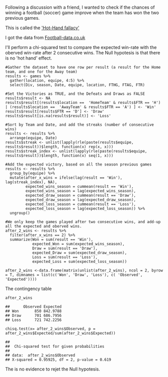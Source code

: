 Following a discussion with a friend, I wanted to check if the chances
of winning a football (soccer) game improve when the team has won the
two previous games.

This is called the ['Hot-Hand
fallacy'](https://en.wikipedia.org/wiki/Hot-hand_fallacy)

I got the data from
[Football-data.co.uk](http://www.football-data.co.uk/francem.php)

I'll perform a chi-squared test to compare the expected win-rate with
the oberved win-rate after 2 consecutive wins. The Null hypotesis is
that there is no 'hot hand' effect.

    #Gather the dataset to have one row per result (a result for the Home team, and one for the Away team)
    results <- games %>%
      gather(location, equipe, 4:5) %>%
      select(Div, season, Date, equipe, location, FTHG, FTAG, FTR)

    #Set the Victories as TRUE, and the Defeats and Draws as FALSE
    results$result <- NA
    results$result[(results$location ==  'HomeTeam' & results$FTR == 'H') | (results$location ==  'AwayTeam' & results$FTR == 'A') ] <- 'Win'
    results$result[results$FTR == 'D'] <- 'Draw'
    results$result[is.na(results$result)] <- 'Loss'

    #Sort by Team and Date, and add the streaks (number of consecutive wins)
    results <- results %>%
      arrange(equipe, Date)
    results$streak <- unlist(lapply(rle(paste(results$equipe, results$result))$length, function(x) rep(x, x)))
    results$streak_index <- unlist(lapply(rle(paste(results$equipe, results$result))$length, function(x) seq(1, x)))

    #Add the expected victory, based on all the season previous games
    results <- results %>%
      group_by(equipe) %>%
      mutate(after_x_wins = ifelse(lag(result == 'Win'), lag(streak_index), NA),
             expected_wins_season = cummean(result == 'Win'),
             expected_wins_season = lag(expected_wins_season),
             expected_draw_season = cummean(result == 'Draw'),
             expected_draw_season = lag(expected_draw_season),
             expected_loss_season = cummean(result == 'Loss'),
             expected_loss_season = lag(expected_loss_season)) %>%
      ungroup()

    #We only keep the games played after two consecutive wins, and add-up all the expected and oberved wins.
    after_2_wins <- results %>%
      filter(after_x_wins == 2) %>%
      summarize(Won = sum(result == 'Win'),
                expected_Won = sum(expected_wins_season),
                Draw = sum(result == 'Draw'),
                expected_Draw = sum(expected_draw_season),
                Loss = sum(result == 'Loss'),
                expected_Loss = sum(expected_loss_season))

    after_2_wins <-data.frame(matrix(unlist(after_2_wins), ncol = 2, byrow = T, dimnames = list(c('Won', 'Draw', 'Loss'), c( 'Observed', 'Expected'))))

The contingency table

    after_2_wins

    ##      Observed Expected
    ## Won       850 842.9788
    ## Draw      701 686.7956
    ## Loss      721 742.2256

    chisq.test(x= after_2_wins$Observed, p = after_2_wins$Expected/sum(after_2_wins$Expected))

    ## 
    ##  Chi-squared test for given probabilities
    ## 
    ## data:  after_2_wins$Observed
    ## X-squared = 0.95925, df = 2, p-value = 0.619

The is no evidence to rejet the Null hypotesis.
